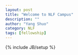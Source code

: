 ```yaml
---
layout: post
title: "Welcome to NLF Campus"
description: ""
author: "Yang Shuo"
category: NLF
tags: [fellowship]
---
```

{% include JB/setup %}
